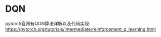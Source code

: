 # DQN
pytorch官网有QON算法详解以及代码实现: <br>
https://pytorch.org/tutorials/intermediate/reinforcement_q_learning.html <br>

